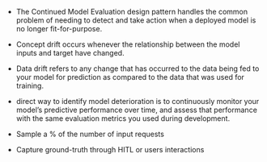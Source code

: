 * The Continued Model Evaluation design pattern handles the common problem of needing to detect and take action when a deployed model is no longer fit-for-purpose. 

* Concept drift occurs whenever the relationship between the model inputs and target have changed. 

* Data drift refers to any change that has occurred to the data being fed to your model for prediction as compared to the data that was used for training. 

* direct way to identify model deterioration is to continuously monitor your model’s predictive performance over time, and assess that performance with the same evaluation metrics you used during development. 

* Sample a % of the number of input requests
* Capture ground-truth through HITL or users interactions
